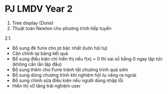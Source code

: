 # PJ LMDV Year 2
1. Tree display (Done)
2. Thuật toán Newton cho phương trình tiếp tuyến

2.1.
+ Bổ sung đk furie cho pt bậc nhất (luôn hội tụ)
+ Căn chỉnh lại bảng kết quả
+ Bổ sung điều kiện chỉ hiển thị nếu f(x) = 0 thì sai số bằng 0 ngay lập tức (không cần lần lặp đầu)
+ Bổ sung thêm cho Furie tránh tắt chương trình quá sớm
+ Bổ sung dừng chương trình khi nghiệm hội tụ văng ra ngoài
+ Bổ sung chỉnh sửa điều kiện nếu người dùng nhập lỗi
+ Hiển thị x0 tăng trải nghiệm user
